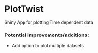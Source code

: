 # PlotTwist
Shiny App for plotting Time dependent data

  
  
  
  
### Potential improvements/additions:

* Add option to plot multiple datasets